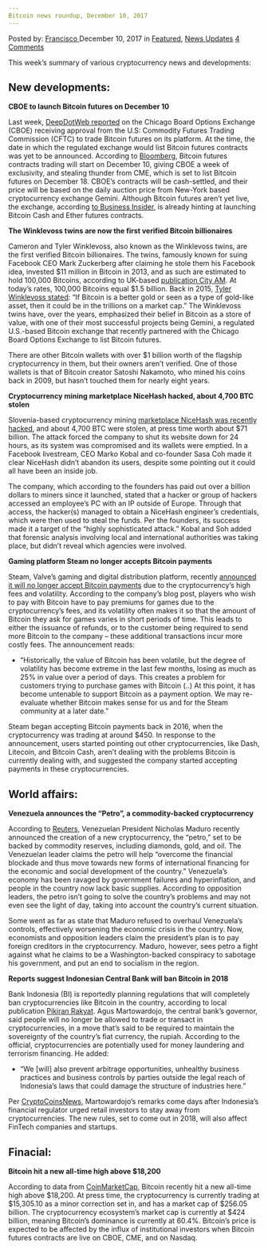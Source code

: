 ```yaml
---
Bitcoin news roundup, December 10, 2017
---
```

<article class="post-listing post-23851 post type-post status-publish format-standard has-post-thumbnail hentry category-deepdot-news category-news-updates tag-545 tag-3676 tag-bitcoin tag-december tag-news tag-roundup">
    <div class="post-inner">
    <p class="post-meta">
    <span>Posted by: <a href="https://www.deepdotweb.com/author/francisco/" title="">Francisco </a></span>
    <span>December 10, 2017</span>
    <span>in <a href="https://www.deepdotweb.com/category/deepdot-news/" rel="category tag">Featured</a>, <a href="https://www.deepdotweb.com/category/news-updates/" rel="category tag">News Updates</a></span>
    <span><a href="https://www.deepdotweb.com/2017/12/10/bitcoin-news-roundup-december-10-2017/#comments">4 Comments</a></span>
    </p>
    <div class="clear"></div>
    <div class="entry">
    <p>This week’s summary of various cryptocurrency news and developments:</p>
    <h2>New developments:</h2>
    <p><strong>CBOE to launch Bitcoin futures on December 10</strong></p>
    <p>Last week, <a href="https://www.deepdotweb.com/2017/12/03/bitcoin-news-roundup-3-12-17/">DeepDotWeb</a><a href="https://www.deepdotweb.com/2017/12/03/bitcoin-news-roundup-3-12-17/"> reported</a> on the Chicago Board Options Exchange (CBOE) receiving approval from the U.S: Commodity Futures Trading Commission (CFTC) to trade Bitcoin futures on its platform. At the time, the date in which the regulated exchange would list Bitcoin futures contracts was yet to be announced. According to <a href="https://www.bloomberg.com/news/articles/2017-12-04/cboe-says-it-will-start-bitcoin-futures-trading-on-dec-10">Bloomberg</a>, Bitcoin futures contracts trading will start on December 10, giving CBOE a week of exclusivity, and stealing thunder from CME, which is set to list Bitcoin futures on December 18. CBOE’s contracts will be cash-settled, and their price will be based on the daily auction price from New-York based cryptocurrency exchange Gemini. Although Bitcoin futures aren’t yet live, the exchange, according <a href="http://www.businessinsider.com/cboes-president-hints-at-ether-and-bitcoin-cash-futures-2017-12">to Business Insider</a>, is already hinting at launching Bitcoin Cash and Ether futures contracts.</p>
    <p><strong>The Winklevoss twins are now the first verified Bitcoin billionaires</strong></p>
    <p>Cameron and Tyler Winklevoss, also known as the Winklevoss twins, are the first verified Bitcoin billionaires. The twins, famously known for suing Facebook CEO Mark Zuckerberg after claiming he stole them his Facebook idea, invested $11 million in Bitcoin in 2013, and as such are estimated to hold 100,000 Bitcoins, according to UK-based <a href="http://www.cityam.com/276812/winklevoss-twins-become-bitcoin-billionaires">publication City AM</a>. At today’s rates, 100,000 Bitcoins equal $1.5 billion. Back in 2015, <a href="http://money.cnn.com/2015/01/27/investing/bitcoin-winklevoss-twins-gold/index.html">Tyler Winklevoss stated</a>: &#8220;If Bitcoin is a better gold or seen as a type of gold-like asset, then it could be in the trillions on a market cap.” The Winklevoss twins have, over the years, emphasized their belief in Bitcoin as a store of value, with one of their most successful projects being Gemini, a regulated U.S.-based Bitcoin exchange that recently partnered with the Chicago Board Options Exchange to list Bitcoin futures.</p>
    <p>There are other Bitcoin wallets with over $1 billion worth of the flagship cryptocurrency in them, but their owners aren’t verified. One of those wallets is that of Bitcoin creator Satoshi Nakamoto, who mined his coins back in 2009, but hasn’t touched them for nearly eight years.</p>
    <p><strong>Cryptocurrency mining marketplace NiceHash hacked, about 4,700 BTC stolen</strong></p>
    <p>Slovenia-based cryptocurrency mining <a href="https://www.theverge.com/2017/12/7/16748472/nicehash-cryptocurrency-mining-bitcoin-ethereum-hacking-security-breach">marketplace NiceHash was recently hacked</a>, and about 4,700 BTC were stolen, at press time worth about $71 billion. The attack forced the company to shut its website down for 24 hours, as its system was compromised and its wallets were emptied. In a Facebook livestream, CEO Marko Kobal and co-founder Sasa Coh made it clear NiceHash didn’t abandon its users, despite some pointing out it could all have been an inside job.</p>
    <p>The company, which according to the founders has paid out over a billion dollars to miners since it launched, stated that a hacker or group of hackers accessed an employee’s PC with an IP outside of Europe. Through that access, the hacker(s) managed to obtain a NiceHash engineer’s credentials, which were then used to steal the funds. Per the founders, its success made it a target of the “highly sophisticated attack.” Kobal and Soh added that forensic analysis involving local and international authorities was taking place, but didn’t reveal which agencies were involved.</p>
    <p><strong>Gaming platform Steam no longer accepts Bitcoin payments</strong></p>
    <p>Steam, Valve’s gaming and digital distribution platform, recently <a href="https://steamcommunity.com/games/593110/announcements/detail/1464096684955433613">announced it will no longer accept Bitcoin payments</a> due to the cryptocurrency’s high fees and volatility. According to the company’s blog post, players who wish to pay with Bitcoin have to pay premiums for games due to the cryptocurrency’s fees, and its volatility often makes it so that the amount of Bitcoin they ask for games varies in short periods of time. This leads to either the issuance of refunds, or to the customer being required to send more Bitcoin to the company – these additional transactions incur more costly fees. The announcement reads:</p>
    <ul>
    <li>“Historically, the value of Bitcoin has been volatile, but the degree of volatility has become extreme in the last few months, losing as much as 25% in value over a period of days. This creates a problem for customers trying to purchase games with Bitcoin (..) At this point, it has become untenable to support Bitcoin as a payment option. We may re-evaluate whether Bitcoin makes sense for us and for the Steam community at a later date.”</li>
    </ul>
    <p>Steam began accepting Bitcoin payments back in 2016, when the cryptocurrency was trading at around $450. In response to the announcement, users started pointing out other cryptocurrencies, like Dash, Litecoin, and Bitcoin Cash, aren’t dealing with the problems Bitcoin is currently dealing with, and suggested the company started accepting payments in these cryptocurrencies.</p>
    <h2>World affairs:</h2>
    <p><strong>Venezuela announces the “Petro”, a commodity-backed cryptocurrency</strong></p>
    <p>According to <a href="https://www.reuters.com/article/us-venezuela-economy/enter-the-petro-venezuela-to-launch-oil-backed-cryptocurrency-idUSKBN1DX0SQ">Reuters</a>, Venezuelan President Nicholas Maduro recently announced the creation of a new cryptocurrency, the “petro,” set to be backed by commodity reserves, including diamonds, gold, and oil. The Venezuelan leader claims the petro will help “overcome the financial blockade and thus move towards new forms of international financing for the economic and social development of the country.” Venezuela’s economy has been ravaged by government failures and hyperinflation, and people in the country now lack basic supplies. According to opposition leaders, the petro isn’t going to solve the country’s problems and may not even see the light of day, taking into account the country’s current situation.</p>
    <p>Some went as far as state that Maduro refused to overhaul Venezuela’s controls, effectively worsening the economic crisis in the country. Now, economists and opposition leaders claim the president’s plan is to pay foreign creditors in the cryptocurrency. Maduro, however, sees petro a fight against what he claims to be a Washington-backed conspiracy to sabotage his government, and put an end to socialism in the region.</p>
    <p><strong>Reports suggest Indonesian Central Bank will ban Bitcoin in 2018</strong></p>
    <p>Bank Indonesia (BI) is reportedly planning regulations that will completely ban cryptocurrencies like Bitcoin in the country, according to local publication <a href="http://www.pikiran-rakyat.com/ekonomi/2017/11/29/bi-akan-buat-aturan-pelarangan-Bitcoin-414761">Pikiran Rakyat</a>. Agus Martowardojo, the central bank’s governor, said people will no longer be allowed to trade or transact in cryptocurrencies, in a move that’s said to be required to maintain the sovereignty of the country’s fiat currency, the rupiah. According to the official, cryptocurrencies are potentially used for money laundering and terrorism financing. He added:</p>
    <ul>
    <li>“We [will] also prevent arbitrage opportunities, unhealthy business practices and business controls by parties outside the legal reach of Indonesia’s laws that could damage the structure of industries here.”</li>
    </ul>
    <p>Per <a href="https://www.cryptocoinsnews.com/indonesia-planning-ban-bitcoin-2018-report/">CryptoCoinsNews</a>, Martowardojo’s remarks come days after Indonesia’s financial regulator urged retail investors to stay away from cryptocurrencies. The new rules, set to come out in 2018, will also affect FinTech companies and startups.</p>
    <h2>Finacial:</h2>
    <p><strong>Bitcoin hit a new all-time high above $18,200</strong></p>
    <p>According to data from <a href="https://coinmarketcap.com/currencies/bitcoin/">CoinMarketCap</a>, Bitcoin recently hit a new all-time high above $18,200. At press time, the cryptocurrency is currently trading at $15,305.10 as a minor correction set in, and has a market cap of $256.05 billion. The cryptocurrency ecosystem’s market cap is currently at $424 billion, meaning Bitcoin’s dominance is currently at 60.4%. Bitcoin’s price is expected to be affected by the influx of institutional investors when Bitcoin futures contracts are live on CBOE, CME, and on Nasdaq.</p>
    </div>
    <span style="display:none"><a href="https://www.deepdotweb.com/tag/10/" rel="tag">10</a> <a href="https://www.deepdotweb.com/tag/2017/" rel="tag">2017</a> <a href="https://www.deepdotweb.com/tag/bitcoin/" rel="tag">bitcoin</a> <a href="https://www.deepdotweb.com/tag/december/" rel="tag">december</a> <a href="https://www.deepdotweb.com/tag/news/" rel="tag">news</a> <a href="https://www.deepdotweb.com/tag/roundup/" rel="tag">roundup</a></span> <span style="display:none" class="updated">2017-12-10</span>
    <div style="display:none" class="vcard author" itemprop="author" itemscope itemtype="http://schema.org/Person"><strong class="fn" itemprop="name"><a href="https://www.deepdotweb.com/author/francisco/" title="Posts by Francisco" rel="author">Francisco</a></strong></div>
    </div>
</article>

